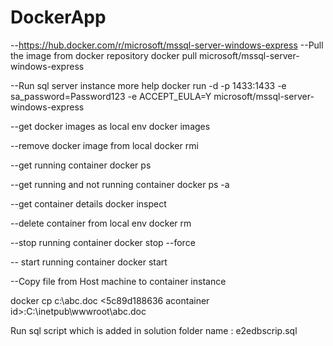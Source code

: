 # DockerApp



--https://hub.docker.com/r/microsoft/mssql-server-windows-express
--Pull the image from docker repository
docker pull microsoft/mssql-server-windows-express

--Run sql server instance more help 
docker run -d -p 1433:1433 -e sa_password=Password123 -e ACCEPT_EULA=Y microsoft/mssql-server-windows-express

--get docker images as local env
docker images

--remove docker image from local
docker rmi <imageid>


--get running container 
docker ps 

--get running and not running container
docker ps -a

--get container details
docker inspect <containerid>

--delete container from local env
docker rm <containerid>

--stop running container
docker stop <containerid> --force


-- start running container
docker start <containerid> 
  
  --Copy file from Host machine to container instance 
  
  docker cp c:\abc.doc <5c89d188636 acontainer id>:C:\inetpub\wwwroot\abc.doc
  
  
  
  
Run sql script which is added in solution folder name : e2edbscrip.sql
